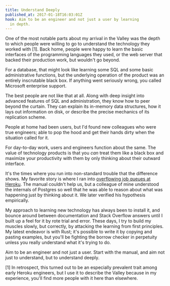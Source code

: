 ```yaml
---
title: Understand Deeply
published_at: 2017-01-18T16:03:01Z
hook: Aim to be an engineer and not just a user by learning
  in depth.
---
```


One of the most notable parts about my arrival in the
Valley was the depth to which people were willing to go to
understand the technology they worked with [1]. Back home,
people were happy to learn the basic interfaces of the
programming languages they used, or the web server that
backed their production work, but wouldn't go beyond.

For a database, that might look like learning some SQL and
some basic administrative functions, but the underlying
operation of the product was an entirely inscrutable black
box. If anything went seriously wrong, you called Microsoft
enterprise support.

The best people are not like that at all. Along with deep
insight into advanced features of SQL and administration,
they know how to peer beyond the curtain. They can explain
its in-memory data structures, how it lays out information
on disk, or describe the precise mechanics of its
replication scheme.

People at home had been users, but I'd found new colleagues
who were true engineers; able to pop the hood and get their
hands dirty when the situation called for it.

For day-to-day work, users and engineers function about the
same. The value of technology products is that you _can_
treat them like a black box and maximize your productivity
with them by only thinking about their outward interface.

It's the times where you run into non-standard trouble that
the difference shows. My favorite story is where I ran into
[overflowing job queues at Heroku](/postgres-queues). The
manual couldn't help us, but a colleague of mine understood
the internals of Postgres so well that he was able to
reason about what was happening just by thinking about it.
We later verified his hypothesis empirically.

My approach to learning new technology has always been to
install it, and bounce around between documentation and
Stack Overflow answers until I built up a feel for it by
rote trial and error. These days, I try to build my muscles
slowly, but correctly, by attacking the learning from first
principles. My latest endeavor is with Rust; it's possible
to write it by copying and pasting examples, but you'll be
fighting the borrow checker in perpetuity unless you really
understand what it's trying to do.

Aim to be an engineer and not just a user. Start with the
manual, and aim not just to understand, but to understand
deeply.

[1] In retrospect, this turned out to be an especially
    prevalent trait among early Heroku engineers, but I use
    it to describe the Valley because in my experience,
    you'll find more people with it here than elsewhere.
